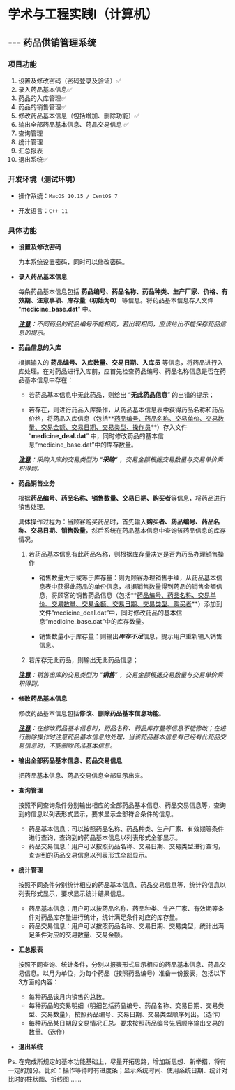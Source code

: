 # 学术与工程实践I（计算机）

## 										--- 药品供销管理系统

### 项目功能

1. 设置及修改密码（密码登录及验证）✅
2. 录入药品基本信息✅
3. 药品的入库管理✅
4. 药品的销售管理✅
5. 修改药品基本信息（包括增加、删除功能）✅
6. 输出全部药品基本信息、药品交易信息 ✅
7. 查询管理
8. 统计管理
9. 汇总报表
10. 退出系统✅

### 开发环境（测试环境）

- 操作系统：`MacOS 10.15 / CentOS 7`

- 开发语言：`C++ 11`

### 具体功能

- **设置及修改密码**

    为本系统设置密码，同时可以修改密码。

- **录入药品基本信息**

    每条药品基本信息包括 **药品编号、药品名称、药品种类、生产厂家、价格、有效期、注意事项、库存量（初始为0）** 等信息。将药品基本信息存入文件 “**medicine_base.dat**” 中。 

    

    *<u>**注意**</u>：不同药品的药品编号不能相同，若出现相同，应该给出不能保存药品信息的提示。*

- **药品信息的入库**

    根据输入的 **药品编号、入库数量、交易日期、入库员** 等信息，将药品进行入库处理。在对药品进行入库前，应首先检查药品编号、药品名称信息是否在药品基本信息中存在：

    - 若药品基本信息中无此药品，则给出 “**无此药品信息**” 的出错的提示；

    - 若存在，则进行药品入库操作，从药品基本信息表中获得药品名称和药品价格，将药品入库信息（包括**<u>药品编号、药品名称、交易单价、交易数量、交易金额、交易日期、交易类型、操作员</u>**）存入文件 “**medicine_deal.dat**” 中，同时修改药品的基本信息“medicine_base.dat”中的库存数量。

    

    *<u>**注意**</u>：采购入库的交易类型为 “**采购**” ，交易金额根据交易数量与交易单价乘积得到。*

- **药品销售业务**

    根据**药品编号、药品名称、销售数量、交易日期、购买者**等信息，将药品进行销售处理。

    具体操作过程为：当顾客购买药品时，首先输入**购买者、药品编号、药品名称、交易日期、销售数量**，然后系统在药品基本信息中查询该药品信息的库存情况。

    1. 若药品基本信息有此药品名称，则根据库存量决定是否为药品办理销售操作

        - 销售数量大于或等于库存量：则为顾客办理销售手续，从药品基本信息表中获得此药品的单价信息，根据销售数量得到药品的销售金额信息，将顾客的销售药品信息（包括**<u>药品编号、药品名称、交易单价、交易数量、交易金额、交易日期、交易类型、购买者</u>**）添加到文件“medicine_deal.dat”中，同时修改药品的基本信息“medicine_base.dat”中的库存数量。

        - 销售数量小于库存量：则输出***库存不足***信息，提示用户重新输入销售信息。

    2. 若库存无此药品，则输出无此药品信息；

        

    *<u>**注意**</u>：销售出库的交易类型为 “**销售**” ，交易金额根据交易数量与交易单价乘积得到。*

- **修改药品基本信息**

    修改药品基本信息包括**修改、删除药品基本信息功能**。

    

    *<u>**注意**</u>：在修改药品基本信息时，药品名称、药品库存量等信息不能修改；在进行删除操作时注意药品基本信息的处理，当该药品基本信息有已经有此药品交易信息时，不能删除药品基本信息。*

- **输出全部药品基本信息、药品交易信息**

    把药品基本信息、药品交易信息全部显示出来。

- **查询管理**

    按照不同查询条件分别输出相应的全部药品基本信息、药品交易信息等，查询到的信息以列表形式显示，要求显示全部符合条件的信息。

    - 药品基本信息：可以按照药品名称、药品种类、生产厂家、有效期等条件进行查询，查询到的药品基本信息以列表形式全部显示。
    - 药品交易信息：用户可以按照药品名称、交易日期、交易类型进行查询，查询到的药品交易信息以列表形式全部显示。

- **统计管理**

    按照不同条件分别统计相应的药品基本信息、药品交易信息等，统计的信息以列表形式显示，要求显示统计结果信息。

    - 药品基本信息：用户可以按药品名称、药品种类、生产厂家、有效期等条件对药品库存量进行统计，统计满足条件对应的库存量。
    - 药品交易信息：用户可以按照药品名称、交易日期、交易类型，统计出满足条件对应的交易数量、交易金额。

- **汇总报表**

    按照不同查询、统计条件，分别以报表形式显示相应的药品基本信息、药品交易信息。以月为单位，为每个药品（按照药品编号）准备一份报表，包括以下3方面的内容：

    - 每种药品该月内销售的总数。
    - 每种药品的交易明细（明细包括药品编号、药品名称、交易日期、交易类型、交易数量），按照药品编号、交易日期、交易类型顺序列出。（选作）
    - 每种药品某日期段交易情况汇总。要求按照药品编号先后顺序输出交易的数量。（选作）

- **退出系统**

Ps. 在完成所规定的基本功能基础上，尽量开拓思路，增加新思想、新举措，将有一定的加分。比如：操作等待时有进度条；显示系统时间、使用系统日期、统计对比时的柱状图、折线图 ……

### 




